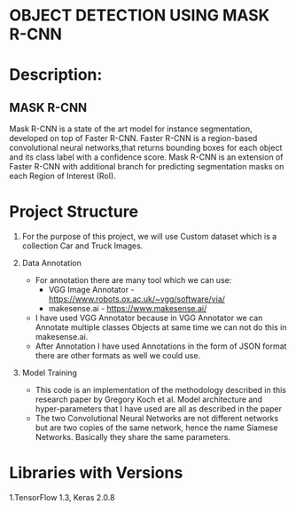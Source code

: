 # OBJECT DETECTION USING MASK R-CNN

# Description:

## MASK R-CNN 
Mask R-CNN is a state of the art model for instance segmentation, developed on top of Faster R-CNN. Faster R-CNN is a region-based 
convolutional neural networks,that returns bounding boxes for each object and its class label with a confidence score.
Mask R-CNN is an extension of Faster R-CNN with additional branch for predicting segmentation masks on each Region of Interest (RoI).

# Project Structure

1. For the purpose of this project, we will use Custom dataset which is a collection Car and Truck Images. 
2. Data Annotation
    - For annotation there are many tool which we can use:
      - VGG Image Annotator - https://www.robots.ox.ac.uk/~vgg/software/via/
      - makesense.ai - https://www.makesense.ai/
    - I have used VGG Annotator because in VGG Annotator we can Annotate multiple classes Objects at same time we can not do this in makesense.ai.
    - After Annotation I have used Annotations in the form of JSON format there are other formats as well we could use.

3. Model Training
    - This code is an implementation of the methodology described in this research paper by Gregory Koch et al. 
      Model architecture and hyper-parameters that I have used are all as described in the paper
    - The two Convolutional Neural Networks are not different networks but are two copies of the same network, 
      hence the name Siamese Networks. Basically they share the same parameters.

# Libraries with Versions
1.TensorFlow 1.3, Keras 2.0.8 


   
